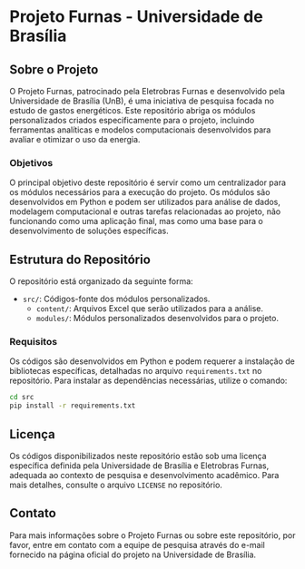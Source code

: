 # Projeto Furnas - Universidade de Brasília

## Sobre o Projeto

O Projeto Furnas, patrocinado pela Eletrobras Furnas e desenvolvido pela Universidade de Brasília (UnB), é uma iniciativa de pesquisa focada no estudo de gastos energéticos. Este repositório abriga os módulos personalizados criados especificamente para o projeto, incluindo ferramentas analíticas e modelos computacionais desenvolvidos para avaliar e otimizar o uso da energia.

### Objetivos

O principal objetivo deste repositório é servir como um centralizador para os módulos necessários para a execução do projeto. Os módulos são desenvolvidos em Python e podem ser utilizados para análise de dados, modelagem computacional e outras tarefas relacionadas ao projeto, não funcionando como uma aplicação final, mas como uma base para o desenvolvimento de soluções específicas.

## Estrutura do Repositório

O repositório está organizado da seguinte forma:

- `src/`: Códigos-fonte dos módulos personalizados.
  - `content/`: Arquivos Excel que serão utilizados para a análise.
  - `modules/`: Módulos personalizados desenvolvidos para o projeto.

### Requisitos

Os códigos são desenvolvidos em Python e podem requerer a instalação de bibliotecas específicas, detalhadas no arquivo `requirements.txt` no repositório. Para instalar as dependências necessárias, utilize o comando:

```bash
cd src
pip install -r requirements.txt
```

## Licença

Os códigos disponibilizados neste repositório estão sob uma licença específica definida pela Universidade de Brasília e Eletrobras Furnas, adequada ao contexto de pesquisa e desenvolvimento acadêmico. Para mais detalhes, consulte o arquivo `LICENSE` no repositório.

## Contato

Para mais informações sobre o Projeto Furnas ou sobre este repositório, por favor, entre em contato com a equipe de pesquisa através do e-mail fornecido na página oficial do projeto na Universidade de Brasília.
